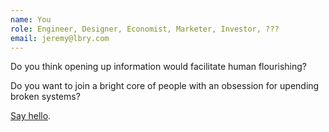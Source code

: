```yaml
---
name: You
role: Engineer, Designer, Economist, Marketer, Investor, ???
email: jeremy@lbry.com
---
```


Do you think opening up information would facilitate human flourishing?

Do you want to join a bright core of people with an obsession for upending broken systems?

[Say hello](mailto:jeremy@lbry.com).

